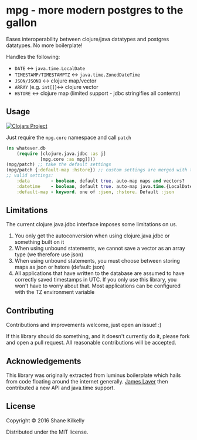 # mpg - more modern postgres to the gallon

Eases interoperability between clojure/java datatypes and postgres
datatypes. No more boilerplate!

Handles the following:

- `DATE` <-> `java.time.LocalDate`
- `TIMESTAMP/TIMESTAMPTZ` <-> `java.time.ZonedDateTime`
- `JSON/JSONB` <-> clojure map/vector
- `ARRAY` (e.g. `int[]`)<-> clojure vector
- `HSTORE` <-> clojure map (limited support - jdbc stringifies all contents)

## Usage

[![Clojars Project](https://img.shields.io/clojars/v/mpg.svg)](https://clojars.org/mpg)

Just require the `mpg.core` namespace and call `patch`

```clojure
(ns whatever.db
    (require [clojure.java.jdbc :as j]
             [mpg.core :as mpg]]))
(mpg/patch) ;; take the default settings
(mpg/patch {:default-map :hstore}) ;; custom settings are merged with the defaults
;; valid settings:
    :data        - boolean, default true. auto-map maps and vectors?
    :datetime    - boolean, default true. auto-map java.time.{LocalDate, ZonedDateTime} ?
    :default-map - keyword. one of :json, :hstore. Default :json
```

## Limitations

The current clojure.java.jdbc interface imposes some limitations on us.

1. You only get the autoconversion when using clojure.java.jdbc or something built on it
2. When using unbound statements, we cannot save a vector as an array type (we therefore use json)
3. When using unbound statements, you must choose between storing maps as json or hstore (default: json)
4. All applications that have written to the database are assumed to have correctly saved timestamps in UTC. If you only use this library, you won't have to worry about that. Most applications can be configured with the TZ environment variable

## Contributing

Contributions and improvements welcome, just open an issue! :)

If this library should do something, and it doesn't currently do it, please fork
and open a pull request. All reasonable contributions will be accepted.

## Acknowledgements

This library was originally extracted from luminus boilerplate which
hails from code floating around the internet
generally. [James Laver](https://github.com/jjl) then contributed a
new API and java.time support.

## License

Copyright © 2016 Shane Kilkelly

Distributed under the MIT license.
